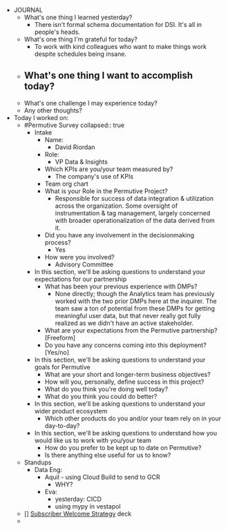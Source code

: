 - JOURNAL
	- What's one thing I learned yesterday?
		- There isn't formal schema documentation for DSI. It's all in people's heads.
	- What's one thing I'm grateful for today?
		- To work with kind colleagues who want to make things work despite schedules being insane.
	- What's one thing I want to accomplish today?
		-
	- What's one challenge I may experience today?
	- Any other thoughts?
- Today I worked on:
	- #Permutive Survey
	  collapsed:: true
		- Intake
			- Name:
				- David Riordan
			- Role:
				- VP Data & Insights
			- Which KPIs are you/your team measured by?
				- The company's use of KPIs
			- Team org chart
			- What is your Role in the Permutive Project?
				- Responsible for success of data integration & utilization across the organization. Some oversight of instrumentation & tag management, largely concerned with broader operationalization of the data derived from it.
			- Did you have any involvement in the decisionmaking process?
				- Yes
			- How were you involved?
				- Advisory Committee
		- In this section, we'll be asking questions to understand your expectations for our partnership
			- What has been your previous experience with DMPs?
				- None directly; though the Analytics team has previously worked with the two prior DMPs here at the inquirer. The team saw a ton of potential from these DMPs for getting meaningful user data, but that never really got fully realized as we didn't have an active stakeholder.
			- What are your expectations from the Permutive partnership? [Freeform]
			- Do you have any concerns coming into this deployment? [Yes/no]
		- In this section, we'll be asking questions to understand your goals for Permutive
			- What are your short and longer-term business objectives?
			- How will you, personally, define success in this project?
			- What do you think you're doing well today?
			- What do you think you could do better?
		- In this section, we'll be asking questions to understand your wider product ecosystem
			- Which other products do you and/or your team rely on in your day-to-day?
		- In this section, we'll be asking questions to understand how you would like us to work with you/your team
			- How do you prefer to be kept up to date on Permutive?
			- Is there anything else useful for us to know?
	- Standups
		- Data Eng:
			- Aquil - using Cloud Build to send to GCR
				- WHY?
			- Eva:
				- yesterday: CICD
				- using mypy in vestapol
	- [] [Subscriber Welcome Strategy](https://docs.google.com/presentation/d/1IrE9L9IYFbSt31NyqfQcHrYJNbru8v-E2wv9_BG_njs/edit#slide=id.g1138567f169_0_5) deck
	-